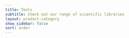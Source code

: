 ```yaml
---
title: Tools
subtitle: Check out our range of scientific libraries
layout: product-category
show_sidebar: false
sort: order
---
```

